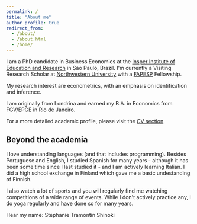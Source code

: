 ```yaml
---
permalink: /
title: "About me"
author_profile: true
redirect_from: 
  - /about/
  - /about.html
  - /home/
---
```


I am a PhD candidate in Business Economics at the <a href="https://www.insper.edu.br/en/home">Insper Institute of Education and Research</a> in São Paulo, Brazil. I'm currently a Visiting Research Scholar at <a href="https://economics.northwestern.edu/"> Northwestern University</a> with a <a href="https://fapesp.br/en">FAPESP</a> Fellowship. 

My research interest are econometrics, with an emphasis on identification and inference.

I am originally from Londrina and earned my B.A. in Economics from FGV/EPGE in Rio de Janeiro. 

For a more detailed academic profile, please visit the <a href="https://steshinoki.github.io/cv/">CV section</a>.

Beyond the academia
-------------------
I love understanding languages (and that includes programming). Besides Portuguese and English, I studied Spanish for many years - although it has been some time since I last studied it - and I am actively learning Italian. I did a high school exchange in Finland which gave me a basic undestanding of Finnish.

I also watch a lot of sports and you will regularly find me watching competitions of a wide range of events. While I don't actively practice any, I do yoga regularly and have done so for many years.

Hear my name: <a href="https://hearmyname.net/say/fr/St%C3%A9phanie" style="text-decoration:none">Stéphanie</a> <a href="https://hearmyname.net/say/it/Tramontin" style="text-decoration:none">Tramontin</a> <a href="https://hearmyname.net/say/ja-jp/Shinoki" style="text-decoration:none">Shinoki</a>
